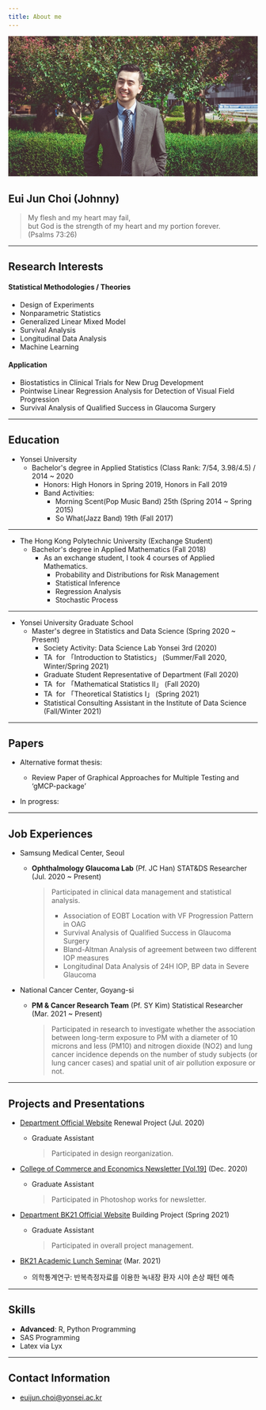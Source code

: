 ```yaml
---
title: About me
---
```



![image3](/assets/img/sample/avatar.jpg)

## **Eui Jun Choi (Johnny)**

> My flesh and my heart may fail,  
> but God is the strength of my heart and my portion forever.   
> (Psalms 73:26)

---

## **Research Interests**

#### **Statistical Methodologies / Theories**

+ Design of Experiments
+ Nonparametric Statistics
+ Generalized Linear Mixed Model
+ Survival Analysis
+ Longitudinal Data Analysis
+ Machine Learning

#### **Application**

+ Biostatistics in Clinical Trials for New Drug Development
+ Pointwise Linear Regression Analysis for Detection of Visual Field Progression
+ Survival Analysis of Qualified Success in Glaucoma Surgery

---

## **Education**

+ Yonsei University
  + Bachelor's degree in Applied Statistics (Class Rank: 7/54, 3.98/4.5) / 2014 ~ 2020
    + Honors: High Honors in Spring 2019, Honors in Fall 2019
    + Band Activities: 
      + Morning Scent(Pop Music Band) 25th (Spring 2014 ~ Spring 2015)
      + So What(Jazz Band) 19th (Fall 2017)  

---

+ The Hong Kong Polytechnic University (Exchange Student)
  + Bachelor's degree in Applied Mathematics (Fall 2018)
    + As an exchange student, I took 4 courses of Applied Mathematics.
      + Probability and Distributions for Risk Management
      + Statistical Inference
      + Regression Analysis
      + Stochastic Process  

---

- Yonsei University Graduate School
  - Master's degree in Statistics and Data Science (Spring 2020 ~ Present)
    - Society Activity: Data Science Lab Yonsei 3rd (2020)  
    - TA &nbsp;for 「Introduction to Statistics」 (Summer/Fall 2020, Winter/Spring 2021)
    - Graduate Student Representative of Department (Fall 2020)
    - TA &nbsp;for 「Mathematical Statistics II」 (Fall 2020)
    - TA &nbsp;for 「Theoretical Statistics I」 (Spring 2021)
    - Statistical Consulting Assistant in the Institute of Data Science (Fall/Winter 2021)

---

## **Papers**

+ Alternative format thesis:
  + Review Paper of Graphical Approaches for Multiple Testing and ‘gMCP-package’
    
+ In progress: 

---

## **Job Experiences**

+ Samsung Medical Center, Seoul 

  + **Ophthalmology Glaucoma Lab** (Pf. JC Han) STAT&DS Researcher (Jul. 2020 ~ Present) 

    > Participated in clinical data management and statistical analysis.
    >
    > - Association of EOBT Location with VF Progression Pattern in OAG
    > - Survival Analysis of Qualified Success in Glaucoma Surgery
    > - Bland-Altman Analysis of agreement between two different IOP measures
    > - Longitudinal Data Analysis of 24H IOP, BP data in Severe Glaucoma
  
+ National Cancer Center, Goyang-si

  + **PM & Cancer Research Team** (Pf. SY Kim) Statistical Researcher (Mar. 2021 ~ Present)

    > Participated in research to investigate whether the association between long-term exposure to PM with a diameter of 10 microns and less (PM10) and nitrogen dioxide (NO2) and lung cancer incidence depends on the number of study subjects (or lung cancer cases) and spatial unit of air pollution exposure or not.
    >

---

## **Projects and Presentations** 

+ [Department Official Website](https://stat.yonsei.ac.kr/stat/index.do) Renewal Project (Jul. 2020)
  
  + Graduate Assistant 
  
    > Participated in design reorganization.
  
+ [College of Commerce and Economics Newsletter [Vol.19]](https://ybe.yonsei.ac.kr/ybe/newsletter/1.do?mode=view&articleNo=108023&article.offset=0&articleLimit=10) (Dec. 2020)
  
  + Graduate Assistant 
  
    > Participated in Photoshop works for newsletter.
  
+ [Department BK21 Official Website](http://bk21-bigdata.yonsei.ac.kr) Building Project (Spring 2021)

  + Graduate Assistant 

    > Participated in overall project management.

+ [BK21 Academic Lunch Seminar](https://www.youtube.com/watch?v=R4Hvzjah25k) (Mar. 2021)

  + 의학통계연구: 반복측정자료를 이용한 녹내장 환자 시야 손상 패턴 예측 

---

## **Skills**

+ **Advanced**: R, Python Programming
+ SAS Programming
+ Latex via Lyx

---

## **Contact Information**

+ euijun.choi@yonsei.ac.kr

